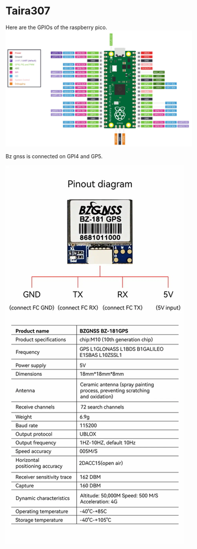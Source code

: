 # Taira307
Here are the GPIOs of the raspberry pico.
![Sample Image](RaspberryPico.jpg)

Bz gnss is connected on GPI4 and GP5.

![img.png](img.png)